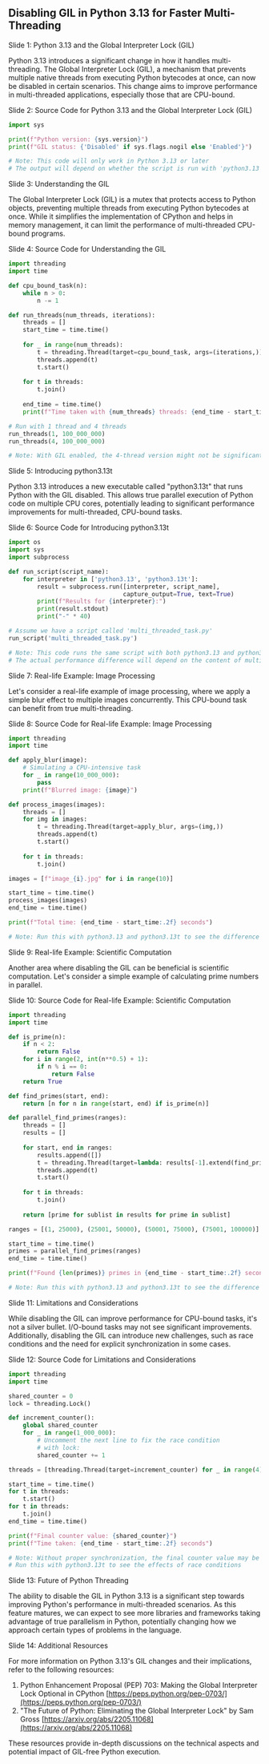 ## Disabling GIL in Python 3.13 for Faster Multi-Threading
Slide 1: Python 3.13 and the Global Interpreter Lock (GIL)

Python 3.13 introduces a significant change in how it handles multi-threading. The Global Interpreter Lock (GIL), a mechanism that prevents multiple native threads from executing Python bytecodes at once, can now be disabled in certain scenarios. This change aims to improve performance in multi-threaded applications, especially those that are CPU-bound.

Slide 2: Source Code for Python 3.13 and the Global Interpreter Lock (GIL)

```python
import sys

print(f"Python version: {sys.version}")
print(f"GIL status: {'Disabled' if sys.flags.nogil else 'Enabled'}")

# Note: This code will only work in Python 3.13 or later
# The output will depend on whether the script is run with 'python3.13' or 'python3.13t'
```

Slide 3: Understanding the GIL

The Global Interpreter Lock (GIL) is a mutex that protects access to Python objects, preventing multiple threads from executing Python bytecodes at once. While it simplifies the implementation of CPython and helps in memory management, it can limit the performance of multi-threaded CPU-bound programs.

Slide 4: Source Code for Understanding the GIL

```python
import threading
import time

def cpu_bound_task(n):
    while n > 0:
        n -= 1

def run_threads(num_threads, iterations):
    threads = []
    start_time = time.time()
    
    for _ in range(num_threads):
        t = threading.Thread(target=cpu_bound_task, args=(iterations,))
        threads.append(t)
        t.start()
    
    for t in threads:
        t.join()
    
    end_time = time.time()
    print(f"Time taken with {num_threads} threads: {end_time - start_time:.2f} seconds")

# Run with 1 thread and 4 threads
run_threads(1, 100_000_000)
run_threads(4, 100_000_000)

# Note: With GIL enabled, the 4-thread version might not be significantly faster
```

Slide 5: Introducing python3.13t

Python 3.13 introduces a new executable called "python3.13t" that runs Python with the GIL disabled. This allows true parallel execution of Python code on multiple CPU cores, potentially leading to significant performance improvements for multi-threaded, CPU-bound tasks.

Slide 6: Source Code for Introducing python3.13t

```python
import os
import sys
import subprocess

def run_script(script_name):
    for interpreter in ['python3.13', 'python3.13t']:
        result = subprocess.run([interpreter, script_name], 
                                capture_output=True, text=True)
        print(f"Results for {interpreter}:")
        print(result.stdout)
        print("-" * 40)

# Assume we have a script called 'multi_threaded_task.py'
run_script('multi_threaded_task.py')

# Note: This code runs the same script with both python3.13 and python3.13t
# The actual performance difference will depend on the content of multi_threaded_task.py
```

Slide 7: Real-life Example: Image Processing

Let's consider a real-life example of image processing, where we apply a simple blur effect to multiple images concurrently. This CPU-bound task can benefit from true multi-threading.

Slide 8: Source Code for Real-life Example: Image Processing

```python
import threading
import time

def apply_blur(image):
    # Simulating a CPU-intensive task
    for _ in range(10_000_000):
        pass
    print(f"Blurred image: {image}")

def process_images(images):
    threads = []
    for img in images:
        t = threading.Thread(target=apply_blur, args=(img,))
        threads.append(t)
        t.start()
    
    for t in threads:
        t.join()

images = [f"image_{i}.jpg" for i in range(10)]

start_time = time.time()
process_images(images)
end_time = time.time()

print(f"Total time: {end_time - start_time:.2f} seconds")

# Note: Run this with python3.13 and python3.13t to see the difference
```

Slide 9: Real-life Example: Scientific Computation

Another area where disabling the GIL can be beneficial is scientific computation. Let's consider a simple example of calculating prime numbers in parallel.

Slide 10: Source Code for Real-life Example: Scientific Computation

```python
import threading
import time

def is_prime(n):
    if n < 2:
        return False
    for i in range(2, int(n**0.5) + 1):
        if n % i == 0:
            return False
    return True

def find_primes(start, end):
    return [n for n in range(start, end) if is_prime(n)]

def parallel_find_primes(ranges):
    threads = []
    results = []
    
    for start, end in ranges:
        results.append([])
        t = threading.Thread(target=lambda: results[-1].extend(find_primes(start, end)))
        threads.append(t)
        t.start()
    
    for t in threads:
        t.join()
    
    return [prime for sublist in results for prime in sublist]

ranges = [(1, 25000), (25001, 50000), (50001, 75000), (75001, 100000)]

start_time = time.time()
primes = parallel_find_primes(ranges)
end_time = time.time()

print(f"Found {len(primes)} primes in {end_time - start_time:.2f} seconds")

# Note: Run this with python3.13 and python3.13t to see the difference
```

Slide 11: Limitations and Considerations

While disabling the GIL can improve performance for CPU-bound tasks, it's not a silver bullet. I/O-bound tasks may not see significant improvements. Additionally, disabling the GIL can introduce new challenges, such as race conditions and the need for explicit synchronization in some cases.

Slide 12: Source Code for Limitations and Considerations

```python
import threading
import time

shared_counter = 0
lock = threading.Lock()

def increment_counter():
    global shared_counter
    for _ in range(1_000_000):
        # Uncomment the next line to fix the race condition
        # with lock:
        shared_counter += 1

threads = [threading.Thread(target=increment_counter) for _ in range(4)]

start_time = time.time()
for t in threads:
    t.start()
for t in threads:
    t.join()
end_time = time.time()

print(f"Final counter value: {shared_counter}")
print(f"Time taken: {end_time - start_time:.2f} seconds")

# Note: Without proper synchronization, the final counter value may be incorrect
# Run this with python3.13t to see the effects of race conditions
```

Slide 13: Future of Python Threading

The ability to disable the GIL in Python 3.13 is a significant step towards improving Python's performance in multi-threaded scenarios. As this feature matures, we can expect to see more libraries and frameworks taking advantage of true parallelism in Python, potentially changing how we approach certain types of problems in the language.

Slide 14: Additional Resources

For more information on Python 3.13's GIL changes and their implications, refer to the following resources:

1.  Python Enhancement Proposal (PEP) 703: Making the Global Interpreter Lock Optional in CPython [https://peps.python.org/pep-0703/](https://peps.python.org/pep-0703/)
2.  "The Future of Python: Eliminating the Global Interpreter Lock" by Sam Gross [https://arxiv.org/abs/2205.11068](https://arxiv.org/abs/2205.11068)

These resources provide in-depth discussions on the technical aspects and potential impact of GIL-free Python execution.

